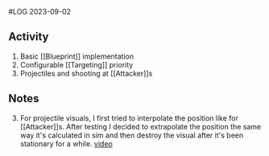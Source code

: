 #LOG
2023-09-02

## Activity
1. Basic [[Blueprint]] implementation
2. Configurable [[Targeting]] priority
3. Projectiles and shooting at [[Attacker]]s
## Notes
3. For projectile visuals, I first tried to interpolate the position like for [[Attacker]]s. After testing I decided to extrapolate the position the same way it's calculated in sim and then destroy the visual after it's been stationary for a while. [video](https://drive.google.com/file/d/1acJujDi3EwAUnoVCPVXrWPifMhAn8-K8/view?usp=drive_link)